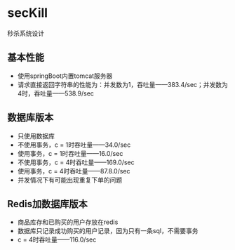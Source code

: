 # secKill
秒杀系统设计

## 基本性能
- 使用springBoot内置tomcat服务器
- 请求直接返回字符串的性能为：并发数为1，吞吐量——383.4/sec；并发数为4时，吞吐量——538.9/sec

## 数据库版本
- 只使用数据库
- 不使用事务，c = 1时吞吐量——34.0/sec
- 使用事务，c = 1时吞吐量——16.0/sec
- 不使用事务，c = 4时吞吐量——169.0/sec
- 使用事务，c = 4时吞吐量——87.8.0/sec
- 并发情况下有可能出现重复下单的问题

## Redis加数据库版本
- 商品库存和已购买的用户存放在redis
- 数据库只记录成功购买的用户记录，因为只有一条sql，不需要事务
- c = 4时吞吐量——116.0/sec
